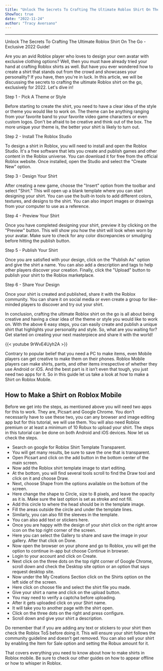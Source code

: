 ```yaml
---
title: "Unlock The Secrets To Crafting The Ultimate Roblox Shirt On The Go - Exclusive 2022 Guide!"
ShowToc: true 
date: "2022-11-24"
author: "Tracy Aversano"
---
```

*****
Unlock The Secrets To Crafting The Ultimate Roblox Shirt On The Go - Exclusive 2022 Guide!

Are you an avid Roblox player who loves to design your own avatar with exclusive clothing options? Well, then you must have already tried your hand at crafting Roblox shirts as well. But have you ever wondered how to create a shirt that stands out from the crowd and showcases your personality? If you have, then you're in luck. In this article, we will be discussing the secrets to crafting the ultimate Roblox shirt on the go, exclusively for 2022. Let's dive in!

Step 1 - Pick A Theme or Style 

Before starting to create the shirt, you need to have a clear idea of the style or theme you would like to work on. The theme can be anything ranging from your favorite band to your favorite video game characters or even custom logos. Don't be afraid to be creative and think out of the box. The more unique your theme is, the better your shirt is likely to turn out.

Step 2 - Install The Roblox Studio 

To design a shirt in Roblox, you will need to install and open the Roblox Studio. It's a free software that lets you create and publish games and other content in the Roblox universe. You can download it for free from the official Roblox website. Once installed, open the Studio and select the "Create New" option.

Step 3 - Design Your Shirt 

After creating a new game, choose the "Insert" option from the toolbar and select "Shirt." This will open up a blank template where you can start designing your shirt. You can use the built-in tools to add different colors, textures, and designs to the shirt. You can also import images or drawings from your computer to use as a reference.

Step 4 - Preview Your Shirt 

Once you have completed designing your shirt, preview it by clicking on the "Preview" button. This will show you how the shirt will look when worn by your avatar. Make sure to check for any color discrepancies or smudging before hitting the publish button.

Step 5 - Publish Your Shirt 

Once you are satisfied with your design, click on the "Publish As" option and give the shirt a name. You can also add a description and tags to help other players discover your creation. Finally, click the "Upload" button to publish your shirt to the Roblox marketplace.

Step 6 - Share Your Design 

Once your shirt is created and published, share it with the Roblox community. You can share it on social media or even create a group for like-minded players to discover and try out your shirt.

In conclusion, crafting the ultimate Roblox shirt on the go is all about being creative and having a clear idea of the theme or style you would like to work on. With the above 6 easy steps, you can easily create and publish a unique shirt that highlights your personality and style. So, what are you waiting for? Get started on creating your next masterpiece and share it with the world!

{{< youtube 9rWvE4Uyh2A >}} 



Contrary to popular belief that you need a PC to make items, even Mobile players can get creative to make them on their phones. Roblox Mobile players can make shirts, pants, and other items irrespective of whether they use Android or iOS. And the best part is it isn’t even that tough, you just need two apps for it. So in this guide let us take a look at how to make a Shirt on Roblox Mobile.
 
## How to Make a Shirt on Roblox Mobile
 

 
Before we get into the steps, as mentioned above you will need two apps for this to work. They are, Picsart and Google Chrome. You don’t necessarily have to use these two, you can any browser and image editing app but for this tutorial, we will use them. You will also need Roblox premium or at least a minimum of 10 Robux to upload your shirt. The steps in this tutorial can be done on both Android and iOS devices. Now let us check the steps.
 
- Search on google for Roblox Shirt Template Transparent.
 - You will get many results, be sure to save the one that is transparent.
 - Open Picsart and click on the add button in the bottom center of the main screen.
 - Now add the Roblox shirt template image to start editing.
 - At the bottom, you will find several tools scroll to find the Draw tool and click on it and choose Draw.
 - Next, choose Shape from the options available on the bottom of the screen.
 - Here change the shape to Circle, size to 8 pixels, and leave the opacity as it is. Make sure the last option is set as stroke and not fill.
 - Add this circle to where the head should be in the template image.
 - Fill the areas outside the circle and under the template lines.
 - Similarly, you can also fill the sleeves in the template.
 - You can also add text or stickers here.
 - Once you are happy with the design of your shirt click on the right arrow icon on the top right corner of the screen.
 - Here you can select the Gallery to share and save the image in your gallery. After that click on Done.
 - Now open the browser on your phone and go to Roblox, you will get the option to continue in-app but choose Continue in browser.
 - Login to your account and click on Create.
 - Next click on the three dots on the top right corner of Google Chrome, scroll down and check the Desktop site option or an option that says request desktop site.
 - Now under the My Creations Section click on the Shirts option on the left side of the screen.
 - Here click on choose file and select the shirt file you made.
 - Give your shirt a name and click on the upload button.
 - You may need to verify a captcha before uploading.
 - After it gets uploaded click on your Shirt name.
 - It will take you to another page with the shirt open.
 - Click on the three dots on the right and press configure.
 - Scroll down and give your shirt a description.

 
Do remember that if you are adding any text or stickers to your shirt then check the Roblox ToS before doing it. This will ensure your shirt follows the community guideline and doesn’t get removed. You can also sell your shirt by enabling the Item for Sale option and setting the Robux amount for it.
 
That covers everything you need to know about how to make shirts in Roblox mobile. Be sure to check our other guides on how to appear offline or how to whisper in Roblox.




